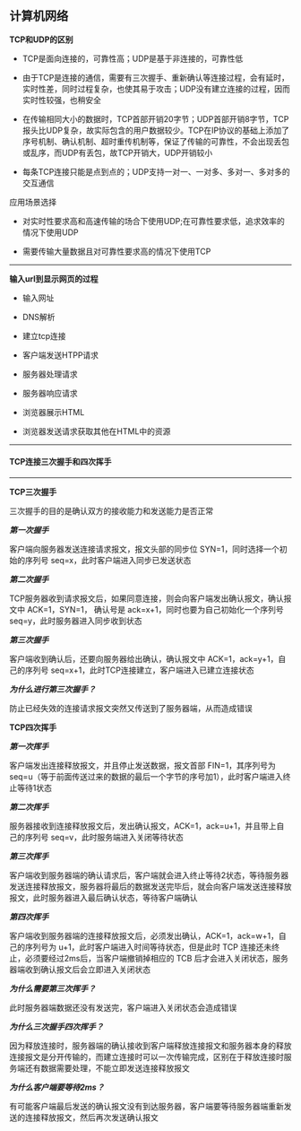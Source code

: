 ## 计算机网络 ##



__TCP和UDP的区别__

- TCP是面向连接的，可靠性高；UDP是基于非连接的，可靠性低

- 由于TCP是连接的通信，需要有三次握手、重新确认等连接过程，会有延时，实时性差，同时过程复杂，也使其易于攻击；UDP没有建立连接的过程，因而实时性较强，也稍安全

- 在传输相同大小的数据时，TCP首部开销20字节；UDP首部开销8字节，TCP报头比UDP复杂，故实际包含的用户数据较少。TCP在IP协议的基础上添加了序号机制、确认机制、超时重传机制等，保证了传输的可靠性，不会出现丢包或乱序，而UDP有丢包，故TCP开销大，UDP开销较小

- 每条TCP连接只能是点到点的；UDP支持一对一、一对多、多对一、多对多的交互通信

应用场景选择

- 对实时性要求高和高速传输的场合下使用UDP;在可靠性要求低，追求效率的情况下使用UDP

- 需要传输大量数据且对可靠性要求高的情况下使用TCP

---

__输入url到显示网页的过程__

- 输入网址

- DNS解析

- 建立tcp连接

- 客户端发送HTPP请求

- 服务器处理请求

- 服务器响应请求

- 浏览器展示HTML

- 浏览器发送请求获取其他在HTML中的资源

---

#### TCP连接三次握手和四次挥手 ####

---

__TCP三次握手__

三次握手的目的是确认双方的接收能力和发送能力是否正常

___第一次握手___

客户端向服务器发送连接请求报文，报文头部的同步位 SYN=1，同时选择一个初始的序列号 seq=x，此时客户端进入同步已发送状态

___第二次握手___

TCP服务器收到请求报文后，如果同意连接，则会向客户端发出确认报文，确认报文中 ACK=1，SYN=1， 确认号是 ack=x+1，同时也要为自己初始化一个序列号 seq=y，此时服务器进入同步收到状态

___第三次握手___

客户端收到确认后，还要向服务器给出确认，确认报文中 ACK=1，ack=y+1，自己的序列号 seq=x+1，此时TCP连接建立，客户端进入已建立连接状态

___为什么进行第三次握手？___

防止已经失效的连接请求报文突然又传送到了服务器端，从而造成错误



__TCP四次挥手__

___第一次挥手___

客户端发出连接释放报文，并且停止发送数据，报文首部 FIN=1，其序列号为 seq=u（等于前面传送过来的数据的最后一个字节的序号加1），此时客户端进入终止等待1状态

___第二次挥手___

服务器接收到连接释放报文后，发出确认报文，ACK=1，ack=u+1，并且带上自己的序列号 seq=v，此时服务端进入关闭等待状态

___第三次挥手___

客户端收到服务器端的确认请求后，客户端就会进入终止等待2状态，等待服务器发送连接释放报文，服务器将最后的数据发送完毕后，就会向客户端发送连接释放报文，此时服务器进入最后确认状态，等待客户端确认

___第四次挥手___

客户端收到服务器端的连接释放报文后，必须发出确认，ACK=1，ack=w+1，自己的序列号为 u+1，此时客户端进入时间等待状态，但是此时 TCP 连接还未终止，必须要经过2ms后，当客户端撤销掉相应的 TCB 后才会进入关闭状态，服务器端收到确认报文后会立即进入关闭状态

___为什么需要第三次挥手？___

此时服务器端数据还没有发送完，客户端进入关闭状态会造成错误

___为什么三次握手四次挥手？___

因为释放连接时，服务器端的确认接收到客户端释放连接报文和服务器本身的释放连接报文是分开传输的，而建立连接时可以一次传输完成，区别在于释放连接时服务端还有数据需要处理，不能立即发送连接释放报文

___为什么客户端要等待2ms？___

有可能客户端最后发送的确认报文没有到达服务器，客户端要等待服务器端重新发送的连接释放报文，然后再次发送确认报文


